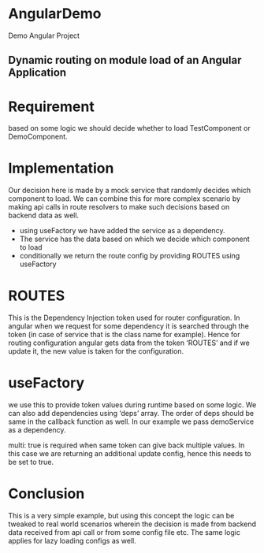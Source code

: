 # AngularDemo
Demo Angular Project

## Dynamic routing on module load of an Angular Application

# Requirement

based on some logic we should decide whether to load TestComponent or DemoComponent.

# Implementation
Our decision here is made by a mock service that randomly decides which component to load. We can combine this for more complex scenario by making api calls in route resolvers to make such decisions based on backend data as well.

- using useFactory we have added the service as a dependency.
- The service has the data based on which we decide which component to load
- conditionally we return the route config by providing ROUTES using useFactory

# ROUTES
This is the Dependency Injection token used for router configuration. In angular when we request for some dependency it is searched through the token (in case of service that is the class name for example). Hence for routing configuration angular gets data from the token ‘ROUTES’ and if we update it, the new value is taken for the configuration.

# useFactory
we use this to provide token values during runtime based on some logic. We can also add dependencies using ‘deps’ array. The order of deps should be same in the callback function as well. In our example we pass demoService as a dependency.

multi: true is required when same token can give back multiple values. In this case we are returning an additional update config, hence this needs to be set to true.

# Conclusion
This is a very simple example, but using this concept the logic can be tweaked to real world scenarios wherein the decision is made from backend data received from api call or from some config file etc. The same logic applies for lazy loading configs as well.
